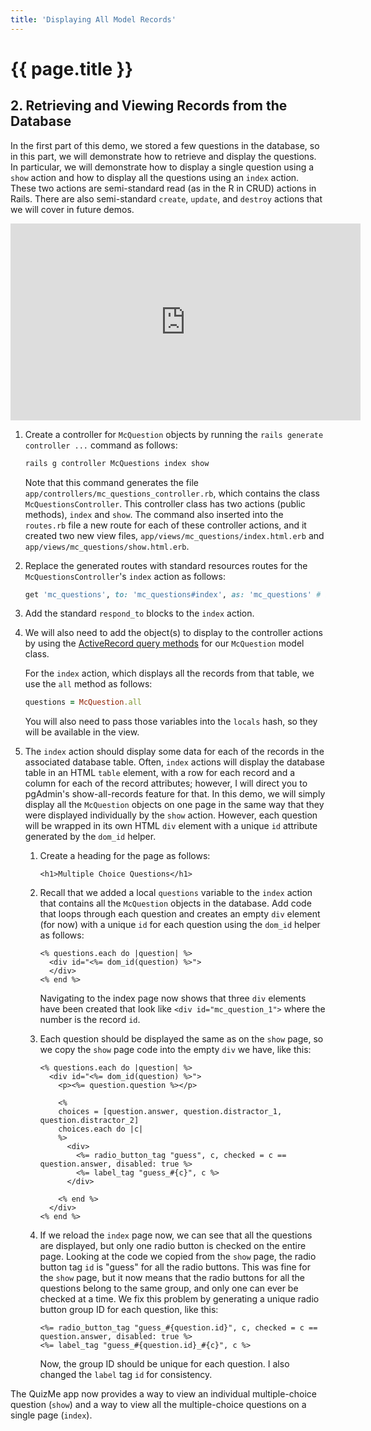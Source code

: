 ```yaml
---
title: 'Displaying All Model Records'
---
```


# {{ page.title }}


## 2. Retrieving and Viewing Records from the Database

In the first part of this demo, we stored a few questions in the database, so in this part, we will demonstrate how to retrieve and display the questions. In particular, we will demonstrate how to display a single question using a `show` action and how to display all the questions using an `index` action. These two actions are semi-standard read (as in the R in CRUD) actions in Rails. There are also semi-standard `create`, `update`, and `destroy` actions that we will cover in future demos.

<div class="video-container">
<iframe width="560" height="315" src="https://www.youtube.com/embed/QxIifPWWNKA" frameborder="0" allow="accelerometer; autoplay; encrypted-media; gyroscope; picture-in-picture" allowfullscreen></iframe>
</div>

1. Create a controller for `McQuestion` objects by running the `rails generate controller ...` command as follows:

    ```bash
    rails g controller McQuestions index show
    ```

    Note that this command generates the file `app/controllers/mc_questions_controller.rb`, which contains the class `McQuestionsController`. This controller class has two actions (public methods), `index` and `show`. The command also inserted into the `routes.rb` file a new route for each of these controller actions, and it created two new view files, `app/views/mc_questions/index.html.erb` and `app/views/mc_questions/show.html.erb`.

1. Replace the generated routes with standard resources routes for the `McQuestionsController`'s `index` action as follows:

    ```ruby
    get 'mc_questions', to: 'mc_questions#index', as: 'mc_questions' # index
    ```

1. Add the standard `respond_to` blocks to the `index` action.

1. We will also need to add the object(s) to display to the controller actions by using the [ActiveRecord query methods](https://guides.rubyonrails.org/active_record_querying.html#retrieving-a-single-object) for our `McQuestion` model class.

    For the `index` action, which displays all the records from that table, we use the `all` method as follows:

    ```ruby
    questions = McQuestion.all
    ```

    You will also need to pass those variables into the `locals` hash, so they will be available in the view.



1. The `index` action should display some data for each of the records in the associated database table. Often, `index` actions will display the database table in an HTML `table` element, with a row for each record and a column for each of the record attributes; however, I will direct you to pgAdmin's show-all-records feature for that. In this demo, we will simply display all the `McQuestion` objects on one page in the same way that they were displayed individually by the `show` action. However, each question will be wrapped in its own HTML `div` element with a unique `id` attribute generated by the `dom_id` helper.

    1. Create a heading for the page as follows:

        ```erb
        <h1>Multiple Choice Questions</h1>
        ```

    1. Recall that we added a local `questions` variable to the `index` action that contains all the `McQuestion` objects in the database. Add code that loops through each question and creates an empty `div` element (for now) with a unique `id` for each question using the `dom_id` helper as follows:

        ```erb
        <% questions.each do |question| %>
          <div id="<%= dom_id(question) %>">
          </div>
        <% end %>
        ```

        Navigating to the index page now shows that three `div` elements have been created that look like `<div id="mc_question_1">` where the number is the record `id`.

    1. Each question should be displayed the same as on the `show` page, so we copy the `show` page code into the empty `div` we have, like this:

        ```erb
        <% questions.each do |question| %>
          <div id="<%= dom_id(question) %>">
            <p><%= question.question %></p>

            <%
            choices = [question.answer, question.distractor_1, question.distractor_2]
            choices.each do |c|
            %>
              <div>
                <%= radio_button_tag "guess", c, checked = c == question.answer, disabled: true %>
                <%= label_tag "guess_#{c}", c %>
              </div>

            <% end %>
          </div>
        <% end %>
        ```

    1. If we reload the `index` page now, we can see that all the questions are displayed, but only one radio button is checked on the entire page. Looking at the code we copied from the `show` page, the radio button tag `id` is "guess" for all the radio buttons. This was fine for the `show` page, but it now means that the radio buttons for all the questions belong to the same group, and only one can ever be checked at a time. We fix this problem by generating a unique radio button group ID for each question, like this:

        ```erb
        <%= radio_button_tag "guess_#{question.id}", c, checked = c == question.answer, disabled: true %>
        <%= label_tag "guess_#{question.id}_#{c}", c %>
        ```

        Now, the group ID should be unique for each question. I also changed the `label` tag `id` for consistency.

The QuizMe app now provides a way to view an individual multiple-choice question (`show`) and a way to view all the multiple-choice questions on a single page (`index`).
